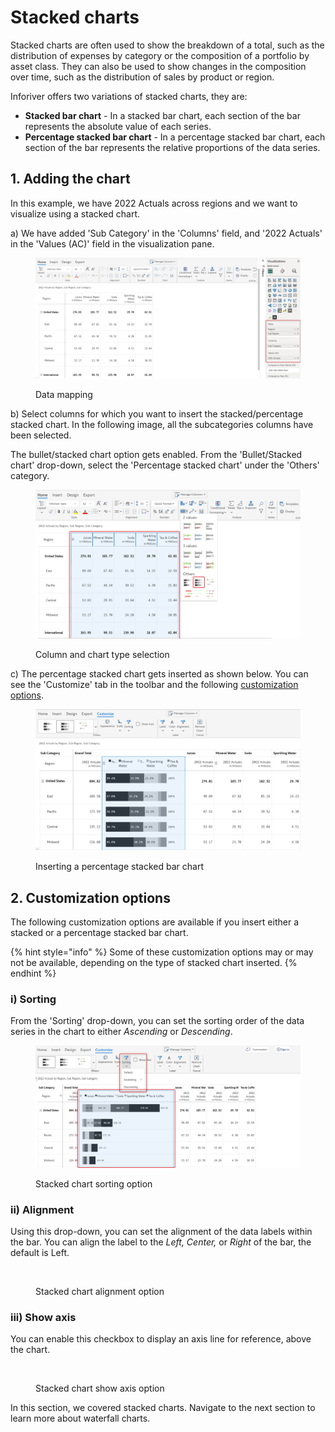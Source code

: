 # Stacked charts

Stacked charts are often used to show the breakdown of a total, such as the distribution of expenses by category or the composition of a portfolio by asset class. They can also be used to show changes in the composition over time, such as the distribution of sales by product or region.

Inforiver offers two variations of stacked charts, they are:

* **Stacked bar chart** - In a stacked bar chart, each section of the bar represents the absolute value of each series.&#x20;
* **Percentage stacked bar chart** - In a percentage stacked bar chart, each section of the bar represents the relative proportions of the data series.&#x20;

## 1. Adding the chart

In this example, we have 2022 Actuals across regions and we want to visualize using a stacked chart.

a) We have added 'Sub Category' in the 'Columns' field, and '2022 Actuals' in the 'Values (AC)' field in the visualization pane.

<figure><img src="../../.gitbook/assets/stacked-chart-data-mapping.png" alt=""><figcaption><p>Data mapping</p></figcaption></figure>

b) Select columns for which you want to insert the stacked/percentage stacked chart. In the following image, all the subcategories columns have been selected.

The bullet/stacked chart option gets enabled. From the 'Bullet/Stacked chart' drop-down, select the 'Percentage stacked chart' under the 'Others' category.&#x20;

<figure><img src="../../.gitbook/assets/stacked-bar-chart-insertion.png" alt=""><figcaption><p>Column and chart type selection</p></figcaption></figure>

c) The percentage stacked chart gets inserted as shown below. You can see the 'Customize' tab in the toolbar and the following [customization options](stacked-charts.md#2.-customization-options).

<figure><img src="../../.gitbook/assets/percentage-stacked-bar-insertion.png" alt=""><figcaption><p>Inserting a percentage stacked bar chart</p></figcaption></figure>

## 2. Customization options

The following customization options are available if you insert either a stacked or a percentage stacked bar chart.

{% hint style="info" %}
Some of these customization options may or may not be available, depending on the type of stacked chart inserted.
{% endhint %}

### **i) Sorting**&#x20;

From the 'Sorting' drop-down, you can set the sorting order of the data series in the chart to either _Ascending_ or _Descending_.

<figure><img src="../../.gitbook/assets/stacked-bar-sort.png" alt=""><figcaption><p>Stacked chart sorting option</p></figcaption></figure>

### **ii) Alignment**&#x20;

Using this drop-down, you can set the alignment of the data labels within the bar. You can align the label to the _Left, Center,_ or _Right_ of the bar, the default is Left.

<figure><img src="https://lh3.googleusercontent.com/SQeB7MgdmDB7jfpD0TEj0M9-92ZOMZsrhS2xWkUUBmRZsR1jm2e7dkTOGidfdM_uatOeRdNs05qrQBs71VRoDmUMx2LuY6T7hh9D86BCk1karTiWjjA24Q_ViUNj6KB3A165Iw4f0c2vhr_wCLssXd2M4Sf4dOZIBfSHPDF0r97rEJmlWA2cndROrMKevw" alt=""><figcaption><p>Stacked chart alignment option</p></figcaption></figure>

### **iii) Show axis**&#x20;

You can enable this checkbox to display an axis line for reference, above the chart.

<figure><img src="https://lh4.googleusercontent.com/6KOWdNsh3l8-lU-Y6S4dwJFCwkduR1MUo2FGkvvKyDsdSqkTpmpdcR49a4K8EXFtCWX0PogJXAYXNivOkiCbjyk0H8ij4hYrVU3unCl3OyP3YlD5mFLV3OnriOK9vDp5nzcM6ffdSibC0oPWZGllRIWxUxGTzCz923XAobyv-Q16fIoY8rQGFfTRvLDt7w" alt=""><figcaption><p>Stacked chart show axis option</p></figcaption></figure>

In this section, we covered stacked charts. Navigate to the next section to learn more about waterfall charts.
